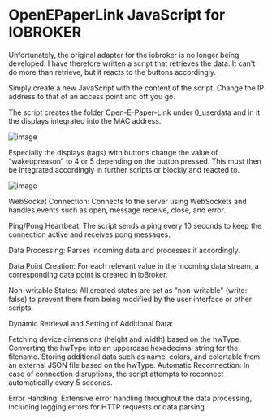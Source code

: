 # OpenEPaperLink JavaScript for IOBROKER

Unfortunately, the original adapter for the iobroker is no longer being developed. I have therefore written a script that retrieves the data. It can't do more than retrieve, but it reacts to the buttons accordingly. 

Simply create a new JavaScript with the content of the script. Change the IP address to that of an access point and off you go.

The script creates the folder Open-E-Paper-Link under 0_userdata and in it the displays integrated into the MAC address.

![image](https://github.com/slimline33/OpenEPaperLink-IOBROKER-JavaScript/assets/3323812/be35b6e2-e2fd-44d3-a2e3-af0448ef663e)

Especially the displays (tags) with buttons change the value of “wakeupreason” to 4 or 5 depending on the button pressed. This must then be integrated accordingly in further scripts or blockly and reacted to. 

![image](https://github.com/slimline33/OpenEPaperLink-IOBROKER-JavaScript/assets/3323812/64b703fd-88cf-4491-9676-883750a06da7)

WebSocket Connection: Connects to the server using WebSockets and handles events such as open, message receive, close, and error.

Ping/Pong Heartbeat: The script sends a ping every 10 seconds to keep the connection active and receives pong messages.

Data Processing: Parses incoming data and processes it accordingly.

Data Point Creation: For each relevant value in the incoming data stream, a corresponding data point is created in ioBroker.

Non-writable States: All created states are set as "non-writable" (write: false) to prevent them from being modified by the user interface or other scripts.

Dynamic Retrieval and Setting of Additional Data:

Fetching device dimensions (height and width) based on the hwType.
Converting the hwType into an uppercase hexadecimal string for the filename.
Storing additional data such as name, colors, and colortable from an external JSON file based on the hwType.
Automatic Reconnection: In case of connection disruptions, the script attempts to reconnect automatically every 5 seconds.

Error Handling: Extensive error handling throughout the data processing, including logging errors for HTTP requests or data parsing.
